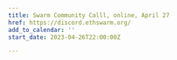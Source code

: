 ```yaml
---
title: Swarm Community Calll, online, April 27
href: https://discord.ethswarm.org/
add_to_calendar: ''
start_date: 2023-04-26T22:00:00Z

---
```

